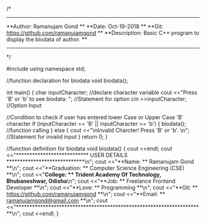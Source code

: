 /*
*********************************************************************
**Author:     Ramanujam Gond                                       **
**Date:       Oct-19-2018                                          **
**Git:        https://github.com/ramanujamgond                     **
**Description: Basic C++ program to display the biodata of author. **
*********************************************************************
*/

#include <iostream>
using namespace std;

//function declaration for biodata
void biodata();

int main() {
  char inputCharacter;    //declare character variable
  cout <<"Press 'B' or 'b' to see biodata: ";   //Statement for option
  cin >>inputCharacter;   //Option Input

  //Condition to check if user has entered lower Case or Upper Case 'B' character
  if (inputCharacter == 'B' || inputCharacter == 'b') {
    biodata();    //function calling
  } else {
    cout <<"\nInvalid Charcter! Press 'B' or 'b'. \n";    //Statement for invalid input
  }
  return 0;
}

//function definition for biodata
void biodata() {
  cout <<endl;
  cout <<"*************************** USER DETAILS *****************************\n";
  cout <<"**Name:       ** Ramanujam Gond                                     **\n";
  cout <<"**Graduation: ** Computer Science Engineering (CSE)                 **\n";
  cout <<"**College:    ** Trident Academy Of Technology, Bhubaneshwar, Odisha**\n";
  cout <<"**Job:        ** Freelance Frontend Developer                       **\n";
  cout <<"**Love:       ** Programming                                        **\n";
  cout <<"**Git:        ** https://github.com/ramanujamgond                   **\n";
  cout <<"**Email:      ** ramanujamgond@gmail.com                            **\n";
  cout <<"**********************************************************************\n";
  cout <<endl;
}
